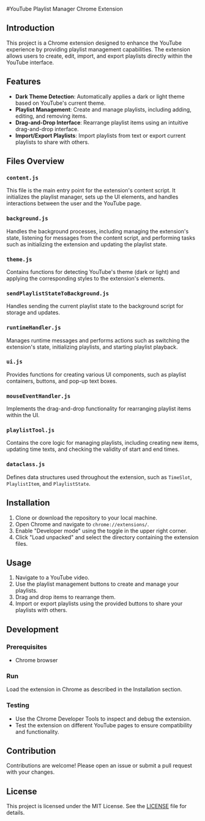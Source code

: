 #YouTube Playlist Manager Chrome Extension

## Introduction
This project is a Chrome extension designed to enhance the YouTube experience by providing playlist management capabilities. The extension allows users to create, edit, import, and export playlists directly within the YouTube interface.

## Features
- **Dark Theme Detection**: Automatically applies a dark or light theme based on YouTube's current theme.
- **Playlist Management**: Create and manage playlists, including adding, editing, and removing items.
- **Drag-and-Drop Interface**: Rearrange playlist items using an intuitive drag-and-drop interface.
- **Import/Export Playlists**: Import playlists from text or export current playlists to share with others.


## Files Overview

### `content.js`
This file is the main entry point for the extension's content script. It initializes the playlist manager, sets up the UI elements, and handles interactions between the user and the YouTube page.

### `background.js`
Handles the background processes, including managing the extension's state, listening for messages from the content script, and performing tasks such as initializing the extension and updating the playlist state.

### `theme.js`
Contains functions for detecting YouTube's theme (dark or light) and applying the corresponding styles to the extension's elements.

### `sendPlaylistStateToBackground.js`
Handles sending the current playlist state to the background script for storage and updates.

### `runtimeHandler.js`
Manages runtime messages and performs actions such as switching the extension's state, initializing playlists, and starting playlist playback.

### `ui.js`
Provides functions for creating various UI components, such as playlist containers, buttons, and pop-up text boxes.

### `mouseEventHandler.js`
Implements the drag-and-drop functionality for rearranging playlist items within the UI.

### `playlistTool.js`
Contains the core logic for managing playlists, including creating new items, updating time texts, and checking the validity of start and end times.

### `dataclass.js`
Defines data structures used throughout the extension, such as `TimeSlot`, `PlaylistItem`, and `PlaylistState`.

## Installation
1. Clone or download the repository to your local machine.
2. Open Chrome and navigate to `chrome://extensions/`.
3. Enable "Developer mode" using the toggle in the upper right corner.
4. Click "Load unpacked" and select the directory containing the extension files.

## Usage
1. Navigate to a YouTube video.
2. Use the playlist management buttons to create and manage your playlists.
3. Drag and drop items to rearrange them.
4. Import or export playlists using the provided buttons to share your playlists with others.

## Development
### Prerequisites
- Chrome browser

### Run
Load the extension in Chrome as described in the Installation section.

### Testing
- Use the Chrome Developer Tools to inspect and debug the extension.
- Test the extension on different YouTube pages to ensure compatibility and functionality.

## Contribution
Contributions are welcome! Please open an issue or submit a pull request with your changes.

## License
This project is licensed under the MIT License. See the [LICENSE](LICENSE) file for details.
